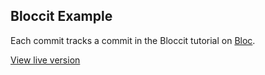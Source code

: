 ## Bloccit Example

Each commit tracks a commit in the Bloccit tutorial on [Bloc](https://www.bloc.io).

[View live version](http://bloccit-example.herokuapp.com)

